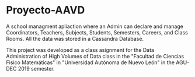 # Proyecto-AAVD
A school managment apliaction where an Admin can declare and manage Coordinators, Teachers, Subjects, Students, Semesters, Careers, and Class Rooms. All the data was stored in a Cassandra Database.

This project was developed as a class asignment for the Data Administration of High Volumes of Data class in the "Facultad de Ciencias Fisico Matemáticas" in "Universidad Autónoma de Nuevo León" in the AGU-DEC 2019 semester.

